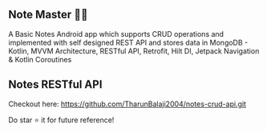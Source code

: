 ## Note Master 📝📱
A Basic Notes Android app which supports CRUD operations and implemented with self designed REST API and stores data in MongoDB - Kotlin, MVVM Architecture, RESTful API, Retrofit, Hilt DI, Jetpack Navigation &amp; Kotlin Coroutines

## Notes RESTful API
Checkout here: https://github.com/TharunBalaji2004/notes-crud-api.git

Do star ⭐ it for future reference!
